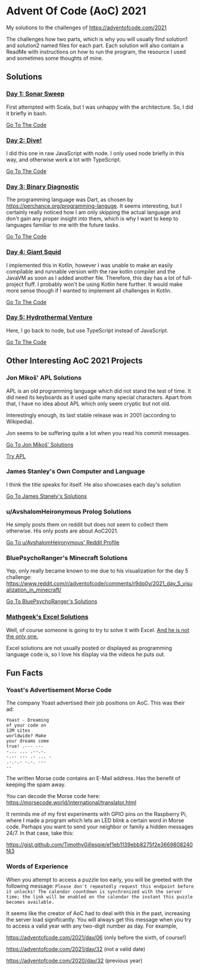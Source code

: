 # Advent Of Code (AoC) 2021
My solutions to the challenges of https://adventofcode.com/2021

The challenges how two parts, which is why you will usually find solution1 and solution2 named files for each part.
Each solution will also contain a ReadMe with instructions on how to run the program, the resource I used and sometimes
some thoughts of mine.

## Solutions

### [Day 1: Sonar Sweep](https://adventofcode.com/2021/day/1)
First attempted with Scala, but I was unhappy with the architecture. So, I did it briefly in bash.

[Go To The Code](src/day01)


### [Day 2: Dive!](https://adventofcode.com/2021/day/2)
I did this one in raw JavaScript with node. I only used node briefly in this way, and otherwise work a lot with TypeScript.

[Go To The Code](src/day02)

### [Day 3: Binary Diagnostic](https://adventofcode.com/2021/day/3)
The programming language was Dart, as chosen by https://perchance.org/programming-languge.
It seems interesting, but I certainly really noticed how I am only skipping the actual language and don't gain any proper
insight into them, which is why I want to keep to languages familiar to me with the future tasks.

[Go To The Code](src/day03)

### [Day 4: Giant Squid](https://adventofcode.com/2021/day/4)
I implemented this in Kotlin, however I was unable to make an easily compilable and runnable version with the raw kotlin
compiler and the JavaVM as soon as I added another file. Therefore, this day has a lot of full-project fluff.
I probably won't be using Kotlin here further. It would make more sense though if I wanted to implement all challenges
in Kotlin.

[Go To The Code](src/day04)

### [Day 5: Hydrothermal Venture](https://adventofcode.com/2021/day/5)
Here, I go back to node, but use TypeScript instead of JavaScript.

[Go To The Code](src/day05)


## Other Interesting AoC 2021 Projects

### Jon Mikoš' APL Solutions
APL is an old programming language which did not stand the test of time.
It did need its keyboards as it used quite many special characters. Apart from that, I have no idea about APL which
only seem cryptic but not old.

Interestingly enough, its last stable release was in 2001 (according to Wikipedia).

Jon seems to be suffering quite a lot when you read his commit messages.

[Go To Jon Mikoš' Solutions](https://github.com/MikosJon/AdventOfCode2021)

[Try APL](https://tryapl.org/)

### James Stanley's Own Computer and Language
I think the title speaks for itself. He also showcases each day's solution

[Go To James Stanely's Solutions](https://github.com/jes/aoc2021)

### u/AvshalomHeironymous Prolog Solutions
He simply posts them on reddit but does not seem to collect them otherwise. His only posts are about AoC2021.

[Go To u/AvshalomHeironymous' Reddit Profile](https://www.reddit.com/user/AvshalomHeironymous/)

### BluePsychoRanger's Minecraft Solutions
Yep, only really became known to me due to his visualization for the day 5 challenge: https://www.reddit.com/r/adventofcode/comments/r9dq0y/2021_day_5_visualization_in_minecraft/

[Go To BluePsychoRanger's Solutions](https://github.com/BluePsychoRanger/Advent-of-Code-2021)

### [Mathgeek's Excel Solutions](https://www.youtube.com/watch?v=JmjQevLLc6I&list=PLQQET3QPz-w2Fe7JjId4ENr7i9NpMjtwC)
Well, of course someone is going to try to solve it with Excel. [And he is not the only one.](https://www.reddit.com/r/adventofcode/comments/r9pf87/please_make_the_inputs_smaller_i_am_starting_to/)

Excel solutions are not usually posted or displayed as programming language code is, so I love his display via the videos he puts out.

## Fun Facts

### Yoast's Advertisement Morse Code
The company Yoast advertised their job positions on AoC. This was their ad:

```
Yoast - Dreaming 
of your code on 
12M sites 
worldwide? Make 
your dreams come 
true! .--- --- 
-... ... .--.-. 
-.-- --- .- ... - 
.-.-.- -.-. --- 
--
```

The written Morse code contains an E-Mail address. Has the benefit of keeping the spam away.

You can decode the Morse code here: https://morsecode.world/international/translator.html

It reminds me of my first experiments with GPIO pins on the Raspberry Pi, where I made a program which lets an LED blink
a certain word in Morse code. Perhaps you want to send your neighbor or family a hidden messages 24/7. In that case, take this:

https://gist.github.com/TimothyGillespie/ef1eb1139ebb8275f2e3669808240f43

### Words of Experience
When you attempt to access a puzzle too early, you will be greeted with the following message:
`Please don't repeatedly request this endpoint before it unlocks! The calendar countdown is synchronized with the server time; the link will be enabled on the calendar the instant this puzzle becomes available.`

It seems like the creator of AoC had to deal with this in the past, increasing the server load significantly.
You will always get this message when you try to access a valid year with any two-digit number as day. For example,

https://adventofcode.com/2021/day/06 (only before the sixth, of course!)

https://adventofcode.com/2021/day/32 (not a valid date)

https://adventofcode.com/2020/day/32 (previous year)

